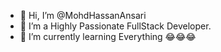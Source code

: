 - 👋 Hi, I’m @MohdHassanAnsari
- 👀 I’m a Highly Passionate FullStack Developer.
- 🌱 I’m currently learning Everything 😂😂😂

<!---
MohdHassanAnsari/MohdHassanAnsari is a ✨ special ✨ repository because its `README.md` (this file) appears on your GitHub profile.
You can click the Preview link to take a look at your changes.
--->
